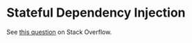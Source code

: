 # Stateful Dependency Injection

See [this question](https://stackoverflow.com/q/79135139/1862286) on Stack Overflow.

